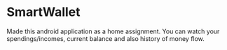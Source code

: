 # SmartWallet
Made this android application as a home assignment. You can watch your spendings/incomes, current balance and also history of money flow.
